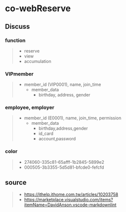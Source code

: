 # co-webReserve

## Discuss

### function
>
> * reserve
> * view
> * accumulation

### VIPmember
>
> * member_id (VIP0001), name, join_time
>   * member_data
>     * birthday, address, gender

### employee, employer
>
> * member_id (E0001), name, join_time, permission
>   * member_data
>     * birthday,address,gender
>     * id_card
>     * account,password

### color
>
> * 274060-335c81-65afff-1b2845-5899e2
> * 000505-3b3355-5d5d81-bfcde0-fefcfd

## source
>
>* <https://ithelp.ithome.com.tw/articles/10203758>
>* <https://marketplace.visualstudio.com/items?itemName=DavidAnson.vscode-markdownlint>
